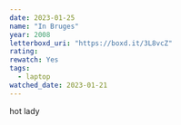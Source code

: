 ```yaml
---
date: 2023-01-25
name: "In Bruges"
year: 2008
letterboxd_uri: "https://boxd.it/3L8vcZ"
rating: 
rewatch: Yes
tags:
  - laptop
watched_date: 2023-01-21
---
```


hot lady
